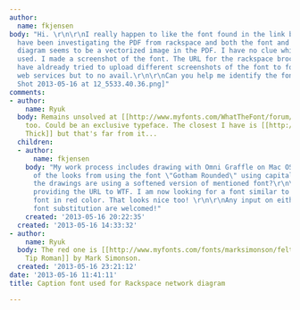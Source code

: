 ```yaml
---
author:
  name: fkjensen
body: "Hi. \r\n\r\nI really happen to like the font found in the link below.\r\n\r\nI
  have been investigating the PDF from rackspace and both the font and the acutal
  diagram seems to be a vectorized image in the PDF. I have no clue which font is
  used. I made a screenshot of the font. The URL for the rackspace brochure is\r\n\r\nhttp://c1776742.cdn.cloudfiles.rackspacecloud.com/downloads/pdfs/RackspaceCriticalApplicationServicesAdobeCQ.pdf\r\n\r\nI
  have aldready tried to upload different screenshots of the font to font identification
  web services but to no avail.\r\n\r\nCan you help me identify the font?\r\n\r\n[img:sites/default/files/old-images/Screen
  Shot 2013-05-16 at 12_5533.40.36.png]"
comments:
- author:
    name: Ryuk
  body: Remains unsolved at [[http://www.myfonts.com/WhatTheFont/forum/case/477179|WTF]]
    too. Could be an exclusive typeface. The closest I have is [[http://www.myfonts.com/fonts/fabulousrice/dumb-thick|Dumb
    Thick]] but that's far from it...
  children:
  - author:
      name: fkjensen
    body: "My work process includes drawing with Omni Graffle on Mac OS X. I some
      of the looks from using the font \"Gotham Rounded\" using capital letters. Perhaps
      the drawings are using a softened version of mentioned font?\r\n\r\nThanks for
      providing the URL to WTF. I am now looking for a font similar to the handwritten
      font in red color. That looks nice too! \r\n\r\nAny input on either font or
      font substitution are welcomed!"
    created: '2013-05-16 20:22:35'
  created: '2013-05-16 14:33:32'
- author:
    name: Ryuk
  body: The red one is [[http://www.myfonts.com/fonts/marksimonson/felt-tip-roman|Felt
    Tip Roman]] by Mark Simonson.
  created: '2013-05-16 23:21:12'
date: '2013-05-16 11:41:11'
title: Caption font used for Rackspace network diagram

---
```

